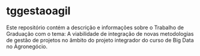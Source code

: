# tggestaoagil
Este repositório contém a descrição e informações sobre o Trabalho de Graduação com o tema: A viabilidade de integração de novas metodologias de gestão de projetos no âmbito do projeto integrador do curso de Big Data no Agronegócio.
